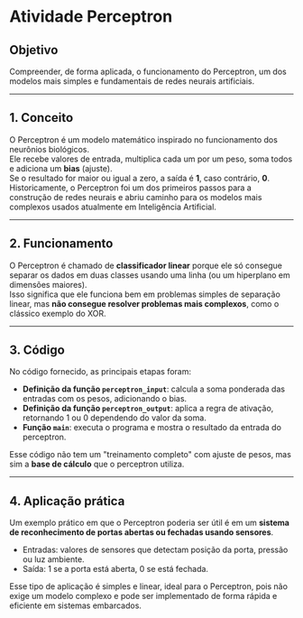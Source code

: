 # Atividade Perceptron

##  Objetivo
Compreender, de forma aplicada, o funcionamento do Perceptron, um dos modelos mais simples e fundamentais de redes neurais artificiais.

---

## 1. Conceito
O Perceptron é um modelo matemático inspirado no funcionamento dos neurônios biológicos.  
Ele recebe valores de entrada, multiplica cada um por um peso, soma todos e adiciona um **bias** (ajuste).  
Se o resultado for maior ou igual a zero, a saída é **1**, caso contrário, **0**.  
Historicamente, o Perceptron foi um dos primeiros passos para a construção de redes neurais e abriu caminho para os modelos mais complexos usados atualmente em Inteligência Artificial.

---

## 2. Funcionamento
O Perceptron é chamado de **classificador linear** porque ele só consegue separar os dados em duas classes usando uma linha (ou um hiperplano em dimensões maiores).  
Isso significa que ele funciona bem em problemas simples de separação linear, mas **não consegue resolver problemas mais complexos**, como o clássico exemplo do XOR.

---

## 3. Código
No código fornecido, as principais etapas foram:
- **Definição da função `perceptron_input`**: calcula a soma ponderada das entradas com os pesos, adicionando o bias.  
- **Definição da função `perceptron_output`**: aplica a regra de ativação, retornando 1 ou 0 dependendo do valor da soma.  
- **Função `main`**: executa o programa e mostra o resultado da entrada do perceptron.  

Esse código não tem um "treinamento completo" com ajuste de pesos, mas sim a **base de cálculo** que o perceptron utiliza.

---

## 4. Aplicação prática
Um exemplo prático em que o Perceptron poderia ser útil é em um **sistema de reconhecimento de portas abertas ou fechadas usando sensores**.  
- Entradas: valores de sensores que detectam posição da porta, pressão ou luz ambiente.  
- Saída: 1 se a porta está aberta, 0 se está fechada.  

Esse tipo de aplicação é simples e linear, ideal para o Perceptron, pois não exige um modelo complexo e pode ser implementado de forma rápida e eficiente em sistemas embarcados.



